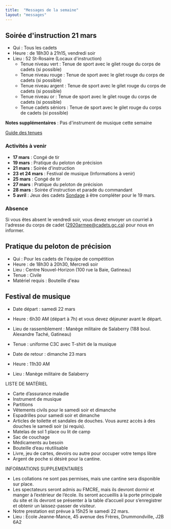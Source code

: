 ```yaml
---
title:  "Messages de la semaine"
layout: "messages"
---
```


## Soirée d'instruction 21 mars
- Qui : Tous les cadets
- Heure : de 18h30 à 21h15, vendredi soir
- Lieu : 52 St-Rosaire (Locaux d'instruction) 
  - Tenue niveau vert : Tenue de sport avec le gilet rouge du corps de cadets (si possible) 
  - Tenue niveau rouge : Tenue de sport avec le gilet rouge du corps de cadets (si possible) 
  - Tenue niveau argent : Tenue de sport avec le gilet rouge du corps de cadets (si possible) 
  - Tenue niveau or : Tenue de sport avec le gilet rouge du corps de cadets (si possible) 
  - Tenue cadets séniors : Tenue de sport avec le gilet rouge du corps de cadets (si possible)
    
**Notes supplémentaires** : Pas d'instrument de musique cette semaine

[Guide des tenues](https://cc2920.ca/docs/ressources/guide_uniforme.v3.pdf)


### Activités à venir
 
- **17 mars** : Congé de tir
- **19 mars** : Pratique du peloton de précision
- **21 mars** : Soirée d'instruction
- **23 et 24 mars** : Festival de musique (Informations à venir)
- **25 mars** : Congé de tir
- **27 mars** : Pratique du peloton de précision
- **28 mars** : Soirée d'instruction et parade du commandant
- **5 avril** : Jeux des cadets [Sondage](https://docs.google.com/forms/d/1eu_51mcnkSmedVPauJH8Wc7L6uZ121ieHK2hoNXG5oQ/edit) à être compléter pour le 19 mars.
  
### Absence

Si vous êtes absent le vendredi soir, vous devez envoyer un courriel à l'adresse du corps de cadet (<2920armee@cadets.gc.ca>) pour nous en informer.

## Pratique du peloton de précision

- Qui :  Pour les cadets de l'équipe de compétition
- Heure : de 18h30 à 20h30, Mercredi soir
- Lieu : Centre Nouvel-Horizon (100 rue la Baie, Gatineau) 
- Tenue : Civile
- Matériel requis : Bouteille d'eau

## Festival de musique 

- Date départ : samedi 22 mars
- Heure : 6h30 AM (départ à 7h) et vous devez déjeuner avant le départ.
- Lieu de rassemblement : Manège militaire de Salaberry (188 boul. Alexandre Taché, Gatineau)
- Tenue : uniforme C3C avec T-shirt de la musique

- Date de retour : dimanche 23 mars
- Heure : 11h30 AM
- Lieu : Manège militaire de Salaberry

LISTE DE MATÉRIEL

-	Carte d’assurance maladie
-	Instrument de musique
-	Partitions
-	Vêtements civils pour le samedi soir et dimanche
-	Espadrilles pour samedi soir et dimanche
-	Articles de toilette et sandales de douches. Vous aurez accès à des douches le samedi soir (si requis).
-	Matelas de sol 1 place ou lit de camp
-	Sac de couchage
-	Médicaments au besoin
- Bouteille d’eau réutilisable
- Livre, jeu de cartes, devoirs ou autre pour occuper votre temps libre
- Argent de poche si désiré pour la cantine. 

INFORMATIONS SUPPLEMENTAIRES

-	Les collations ne sont pas permises, mais une cantine sera disponible sur place.
- Les spectateurs seront admis au FMCRE, mais ils devront dormir et manger à l’extérieur de l’école. Ils seront accueillis à la porte principale du site et ils devront se présenter à la table d’accueil pour s’enregistrer et obtenir un laissez-passer de visiteur.
- Notre prestation est prévue à 15h25 le samedi 22 mars. 
- Lieu : École Jeanne-Mance, 45 avenue des Frères, Drummondville, J2B 6A2


